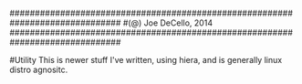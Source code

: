 ##############################################################################
#(@) Joe DeCello, 2014
##############################################################################

#Utility
This is newer stuff I've written, using hiera, and is generally linux distro agnositc.
